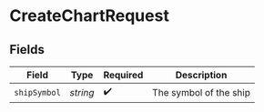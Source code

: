 # CreateChartRequest


## Fields

| Field                  | Type                   | Required               | Description            |
| ---------------------- | ---------------------- | ---------------------- | ---------------------- |
| `shipSymbol`           | *string*               | :heavy_check_mark:     | The symbol of the ship |